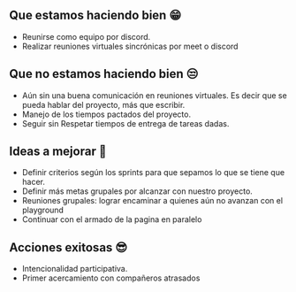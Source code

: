 ## Que estamos haciendo bien 😁 
- Reunirse como equipo por discord.
- Realizar reuniones virtuales sincrónicas por meet o discord

## Que no estamos haciendo bien 😒
- Aún sin una buena comunicación en reuniones virtuales. Es decir que se pueda hablar del proyecto, más que escribir.
- Manejo de los tiempos pactados del proyecto.
- Seguir sin Respetar tiempos de entrega de tareas dadas.

## Ideas a mejorar 🥳 
- Definir criterios según los sprints para que sepamos lo que se tiene que hacer.
- Definir más metas grupales por alcanzar con nuestro proyecto.
- Reuniones grupales: lograr encaminar a quienes aún no avanzan con el playground
- Continuar con el armado de la pagina en paralelo
  
## Acciones exitosas 😎
- Intencionalidad participativa.
- Primer acercamiento con compañeros atrasados